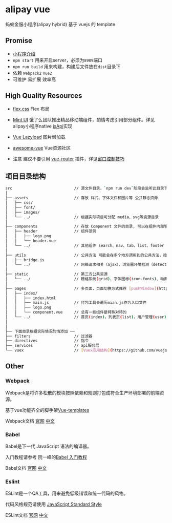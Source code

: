 alipay vue
========

蚂蚁金服小程序(alipay hybrid) 基于 vuejs 的 template

## Promise

* [小程序介绍](https://myapp.alipay.com/hybrid/index.html)
* `npm start` 用来开启server，必须为`8989`端口
* `npm run build` 用来构建，构建后文件放在`dist`目录下
* 依赖 `Webpack2` `Vue2`
* 可维护 易扩展 效率高

## High Quality Resources

* [flex.css](https://github.com/lzxb/flex.css) Flex 布局

* [Mint UI](http://mint-ui.github.io/docs/#!/zh-cn2) 饿了么团队推出精品移动端组件，酌情考虑引用部分组件。详见alipay小程序native [jsApi](https://myapp.alipay.com/jsapi/ui/toast.html)实现

* [Vue Lazyload](https://github.com/hilongjw/vue-lazyload) 图片懒加载

* [awesome-vue](https://github.com/vuejs/awesome-vue) Vue资源社区

* 注意
建议不要引用 [vue-router](https://github.com/vuejs/vue-router) 插件，详见[窗口控制技巧](https://myapp.alipay.com/cases/nav-skill.html)


## 项目目录结构

````bash
src                           // 源文件目录，`npm run dev`阶段会监听此目录下的文件变动
│
├── assets                    // 存放 样式、字体文件和图片等 公共静态资源
│   ├── css/
│   ├── font/
│   ├── images/
│   └── ../                   // 根据实际项目可分配 media、svg等资源目录
│
├── components                // 存放 Component 文件的目录, 可以在组件内部管理自己的html结构、样式和逻辑和静态资源
│   ├── header                // 组件范例
│   │   ├── logo.png
│   │   └── header.vue
│   └── ../                   // 其他组件 search、nav、tab、list、footer
│
├── utils                     // 公共方法 可能会在多个地方调用到的公共方法，按照不同的功能归类成多个js文件，放在util中
│   ├── bridge.js
│   └── ../                   // 网络请求相关（ajax）、浏览器环境检测（detect）、数据统计（track)
│
├── static                    // 第三方公共资源
│   └── ../                   // 栅格系统(grid)、字体图标(icon-fonts)、动画样式(animate)
│
├── pages                     // 多页面，页面切换方式推荐 [pushWindow](https://myapp.alipay.com/cases/hybrid-skill.html#开发技巧)
│   ├── index/
│   │   ├── index.html
│   │   ├── main.js           // 打包工具会遍历mian.js作为入口文件
│   │   ├── logo.png
│   │   └── component.vue     // 总有一些组件是特殊对待的
│   └── ../                   // 首页(index)，列表页(list)，用户管理(user)
│
│
├── 下面目录根据实际情况酌情添加 ──
├── filters                   // 过滤器
├── directives                // 指令
├── services                  // api服务层
└── vuex                      // [Vuex应用结构](https://github.com/vuejs/vuex/blob/1.0/docs/zh-cn/structure.md)
````

## Other

### Webpack

Webpack是将许多松散的模块按照依赖和规则打包成符合生产环境部署的前端资源。

基于vue功能齐全的脚手架[Vue-templates](https://github.com/vuejs-templates/webpack)

Webpack文档 [官网](https://webpack.js.org/) [中文](http://webpackdoc.com/)

### Babel

Babel是下一代 JavaScript 语法的编译器。

入门教程请参考 阮一峰的[Babel 入门教程](http://www.ruanyifeng.com/blog/2016/01/babel.html)

Babel文档 [官网](http://babeljs.io/) [中文](http://babeljs.cn/)

### Eslint

ESLint是一个QA工具，用来避免低级错误和统一代码的风格。

代码风格规范请使用 [JavaScript Standard Style](https://github.com/feross/standard)

ESLint文档 [官网](http://eslint.org/) [中文](https://github.com/Jocs/ESLint_docs)
